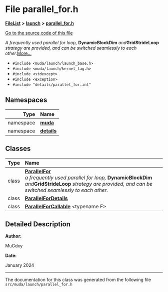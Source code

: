

# File parallel\_for.h



[**FileList**](files.md) **>** [**launch**](dir_440d6ef7395341c98b5d944289d06a83.md) **>** [**parallel\_for.h**](parallel__for_8h.md)

[Go to the source code of this file](parallel__for_8h_source.md)

_A frequently used parallel for loop,_ **DynamicBlockDim** _and_**GridStrideLoop** _strategy are provided, and can be switched seamlessly to each other._[More...](#detailed-description)

* `#include <muda/launch/launch_base.h>`
* `#include <muda/launch/kernel_tag.h>`
* `#include <stdexcept>`
* `#include <exception>`
* `#include "details/parallel_for.inl"`













## Namespaces

| Type | Name |
| ---: | :--- |
| namespace | [**muda**](namespacemuda.md) <br> |
| namespace | [**details**](namespacemuda_1_1details.md) <br> |


## Classes

| Type | Name |
| ---: | :--- |
| class | [**ParallelFor**](classmuda_1_1_parallel_for.md) <br>_a frequently used parallel for loop,_ **DynamicBlockDim** _and_**GridStrideLoop** _strategy are provided, and can be switched seamlessly to each other._ |
| class | [**ParallelForDetails**](classmuda_1_1_parallel_for_details.md) <br> |
| class | [**ParallelForCallable**](classmuda_1_1details_1_1_parallel_for_callable.md) &lt;typename F&gt;<br> |


















































## Detailed Description




**Author:**

MuGdxy 




**Date:**

January 2024 





    

------------------------------
The documentation for this class was generated from the following file `src/muda/launch/parallel_for.h`

